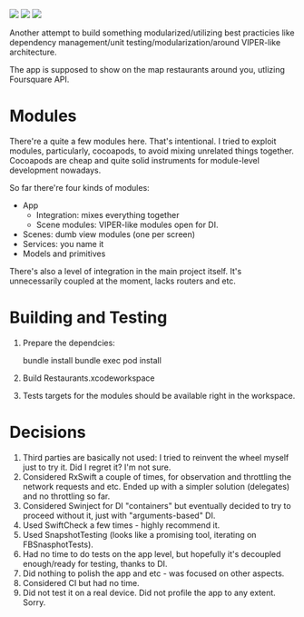 [![](https://travis-ci.org/grigorye/Restaurants.svg?branch=master)](https://travis-ci.org/grigorye/Restaurants)
[![](https://codecov.io/gh/grigorye/Restaurants/branch/master/graph/badge.svg)](https://codecov.io/gh/grigorye/Restaurants)
[![](https://gitlab.com/grigorye/Restaurants/badges/master/pipeline.svg)](https://gitlab.com/grigorye/Restaurants/commits/master)

Another attempt to build something modularized/utilizing best practicies like dependency management/unit testing/modularization/around VIPER-like architecture.

The app is supposed to show on the map restaurants around you, utlizing Foursquare API.

# Modules

There're a quite a few modules here. That's intentional. I tried to exploit modules, particularly, cocoapods, to avoid mixing unrelated things together. Cocoapods are cheap and quite solid instruments for module-level development nowadays.

So far there're four kinds of modules:

- App
	- Integration: mixes everything together
	- Scene modules: VIPER-like modules open for DI.
- Scenes: dumb view modules (one per screen)
- Services: you name it
- Models and primitives

There's also a level of integration in the main project itself. It's unnecessarily coupled at the moment, lacks routers and etc.

# Building and Testing

1. Prepare the dependcies:
      
      bundle install
      bundle exec pod install

2. Build Restaurants.xcodeworkspace
3. Tests targets for the modules should be available right in the workspace.

# Decisions

1. Third parties are basically not used: I tried to reinvent the wheel myself just to try it. Did I regret it? I'm not sure.
2. Considered RxSwift a couple of times, for observation and throttling the network requests and etc. Ended up with a simpler solution (delegates) and no throttling so far.
3. Considered Swinject for DI "containers" but eventually decided to try to proceed without it, just with "arguments-based" DI.
4. Used SwiftCheck a few times - highly recommend it.
5. Used SnapshotTesting (looks like a promising tool, iterating on FBSnasphotTests).
6. Had no time to do tests on the app level, but hopefully it's decoupled enough/ready for testing, thanks to DI.
7. Did nothing to polish the app and etc - was focused on other aspects.
8. Considered CI but had no time.
9. Did not test it on a real device. Did not profile the app to any extent. Sorry.
